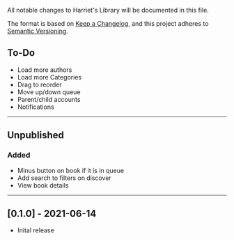 All notable changes to Harriet's Library will be documented in this file.

The format is based on [Keep a Changelog](https://keepachangelog.com/en/1.0.0/),
and this project adheres to [Semantic Versioning](https://semver.org/spec/v2.0.0.html).

## To-Do

- Load more authors
- Load more Categories
- Drag to reorder
- Move up/down queue
- Parent/child accounts
- Notifications

---

## Unpublished

### Added

- Minus button on book if it is in queue
- Add search to filters on discover
- View book details

---

## [0.1.0] - 2021-06-14

 - Inital release

